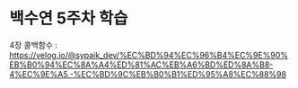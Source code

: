 # 백수연 5주차 학습

4장 콜백함수 : https://velog.io/@sypaik_dev/%EC%BD%94%EC%96%B4%EC%9E%90%EB%B0%94%EC%8A%A4%ED%81%AC%EB%A6%BD%ED%8A%B8-4%EC%9E%A5.-%EC%BD%9C%EB%B0%B1%ED%95%A8%EC%88%98